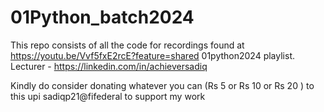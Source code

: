 # 01Python_batch2024
This repo consists of all the code for recordings found at https://youtu.be/Vvf5fxE2rcE?feature=shared 01python2024 playlist.
Lecturer - https://linkedin.com/in/achieversadiq

Kindly do consider donating whatever you can (Rs 5 or Rs 10 or Rs 20 ) to this upi sadiqp21@fifederal to support my work